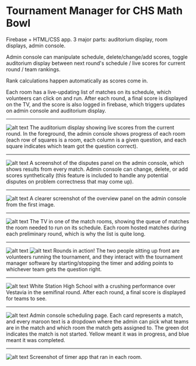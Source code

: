 # Tournament Manager for CHS Math Bowl
Firebase + HTML/CSS app. 3 major parts: auditorium display, room displays, admin console.

Admin console can manipulate schedule, delete/change/add scores, toggle auditorium display between next round's schedule / live scores for current round / team rankings.

Rank calculations happen automatically as scores come in.

Each room has a live-updating list of matches on its schedule, which volunteers can click on and run. After each round, a final score is displayed on the TV, and the score is also logged in firebase, which triggers updates on admin console and auditorium display.

---

![alt text](images/admin.jpg)
The auditorium display showing live scores from the current round. In the foreground, the admin console shows progress of each room (each row of squares is a room, each column is a given question, and each square indicates which team got the question correct).

---

![alt text](images/dispute.jpg)
A screenshot of the disputes panel on the admin console, which shows results from every match. Admin console can change, delete, or add scores synthetically (this feature is included to handle any potential disputes on problem correctness that may come up).

---

![alt text](images/overview.jpg)
A clearer screenshot of the overview panel on the admin console from the first image.

---

![alt text](images/queue.jpg)
The TV in one of the match rooms, showing the queue of matches the room needed to run on its schedule. Each room hosted matches during each preliminary round, which is why the list is quite long.

---

![alt text](images/room1.jpg)
![alt text](images/room2.jpg)
Rounds in action! The two people sitting up front are volunteers running the tournament, and they interact with the tournament manager software by starting/stopping the timer and adding points to whichever team gets the question right.

---

![alt text](images/semi.jpg)
White Station High School with a crushing performance over Vestavia in the semifinal round. After each round, a final score is displayed for teams to see.

---

![alt text](images/setup.jpg)
Admin console scheduling page. Each card represents a match, and every maroon text is a dropdown where the admin can pick what teams are in the match and which room the match gets assigned to. The green dot indicates the match is not started. Yellow meant it was in progress, and blue meant it was completed.

---

![alt text](images/timer.jpg)
Screenshot of timer app that ran in each room.
